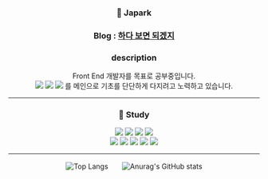<div align="center">

### :baby_chick: Japark<br>
### Blog : [하다 보면 되겠지](https://janghwanpark.github.io/)
	
### description
Front End 개발자를 목표로 공부중입니다.<br>
<img src="https://img.shields.io/badge/HTML5-E34F26?style=flat&logo=HTML5&logoColor=white" />
<img src="https://img.shields.io/badge/CSS3-1572B6?style=flat&logo=CSS3&logoColor=white" />
<img src="https://img.shields.io/badge/JavaScript-F7DF1E?style=flat&logo=JavaScript&logoColor=white" />
를 메인으로 기초를 단단하게 다지려고 노력하고 있습니다.<br>
	
---

### :book: Study

<div align="center">
<img src="https://img.shields.io/badge/JAVA-007396?style=flat&logo=Java&logoColor=white"/>
<img src="https://img.shields.io/badge/Python-3776AB?style=flat&logo=Python&logoColor=white"/>
<img src="https://img.shields.io/badge/PHP-#777BB4?style=flat&logo=php&logoColor=white"/>
<img src="https://img.shields.io/badge/HTML5-E34F26?style=flat&logo=HTML5&logoColor=white"/><br>
<img src="https://img.shields.io/badge/CSS3-1572B6?style=flat&logo=CSS3&logoColor=white"/>
<img src="https://img.shields.io/badge/Sass-CC6699?style=flat&logo=Sass&logoColor=white"/>
<img src="https://img.shields.io/badge/JavaScript-F7DF1E?style=flat&logo=JavaScript&logoColor=white"/>
<img src="https://img.shields.io/badge/React-61DAFB?style=flat&logo=React&logoColor=white"/>
<img src="https://img.shields.io/badge/MySQL-#4479A1?style=flat&logo=mysql&logoColor=white"/>

</div>

---

<div align="center">

![Top Langs](https://github-readme-stats.vercel.app/api/top-langs/?username=JangHwanPark&layout=compact&icons=true&theme=dark)　　![Anurag's GitHub stats](https://github-readme-stats.vercel.app/api?username=JangHwanPark&show_icons=true&theme=dark)

</div>
